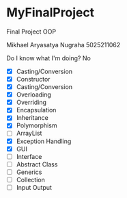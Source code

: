 # MyFinalProject
Final Project OOP

Mikhael Aryasatya Nugraha
5025211062

Do I know what I'm doing?
No

- [x] Casting/Conversion
- [x] Constructor
- [x] Casting/Conversion
- [X] Overloading
- [x] Overriding
- [x] Encapsulation
- [x] Inheritance
- [x] Polymorphism
- [ ] ArrayList
- [x] Exception Handling
- [x] GUI
- [ ] Interface
- [ ] Abstract Class
- [ ] Generics
- [ ] Collection
- [ ] Input Output
